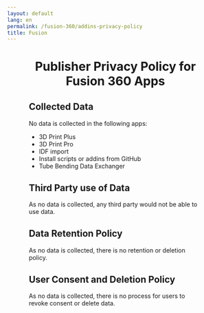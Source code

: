 ```yaml
---
layout: default
lang: en
permalink: /fusion-360/addins-privacy-policy
title: Fusion
---
```


<div style="width: 80%; margin: 30px auto; text-align:center;">
    <h1>Publisher Privacy Policy for Fusion 360 Apps</h1>
</div>

<div style="width: 80%; margin: 30px auto 30px auto;">
    <h2>Collected Data</h2>
    <p>No data is collected in the following apps:</p>
    <ul>
        <li>3D Print Plus</li>
        <li>3D Print Pro</li>
        <li>IDF import</li>
        <li>Install scripts or addins from GitHub</li>
        <li>Tube Bending Data Exchanger</li>
    </ul>
</div>

<div style="width: 80%; margin: 30px auto;">
    <h2>Third Party use of Data</h2>
    <p>As no data is collected, any third party would not be able to use data.</p>
</div>

<div style="width: 80%; margin: 30px auto;">
    <h2>Data Retention Policy</h2>
    <p>As no data is collected, there is no retention or deletion policy.</p>
</div>

<div style="width: 80%; margin: 30px auto;">
    <h2>User Consent and Deletion Policy</h2>
    <p>As no data is collected, there is no process for users to revoke consent or delete data.</p>
</div>